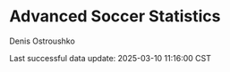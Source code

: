 # Advanced Soccer Statistics
Denis Ostroushko

<!-- gfm -->

Last successful data update: 2025-03-10 11:16:00 CST
